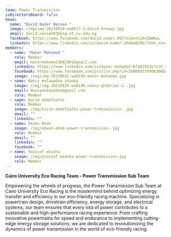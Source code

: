 ```yaml
---
team: Power Transmission
isDirectorsBoard: false
head:
  name: "David Nader Nessem "
  image: /img/img-20230910-wa0017-1-david-henawy.jpg
  email: david.nessem03@eng-st.cu.edu.eg
  facebook: https://www.facebook.com/david.nader.902?mibextid=ZbWKwL
  linkedin: https://www.linkedin.com/in/david-nader-a540a8296/?utm_source=share&utm_campaign=share_via&utm_content=profile&utm_medium=android_app
members:
  - name: "Manar Mohamed "
    role: Member
    email: manarmohamed3082001@gmail.com
    linkedin: https://www.linkedin.com/in/manar-mohamed-67a629226?utm_source=share&utm_campaign=share_via&utm_content=profile&utm_medium=android_app
    facebook: https://www.facebook.com/profile.php?id=100009239988300&mibextid=gjUFcU
    image: /img/img-20230831-wa0195-manar-mohamed.jpg
  - name: Nancy motawadea shawky
    image: /img/img-20230829-wa0148-nancy-ghobrial-1-.jpg
    email: Nancymotawadea@gmail.com
    role: Member
  - name: Karim abdelhafez
    role: Member
    image: /img/karim-abdelhafez-power-transmission-.jpg
    email: ""
    linkedin: ""
  - name: Ekwan Ehab
    image: /img/ekwan-ehab-power-transmission-.jpg
    role: Member
    email: ""
    linkedin: ""
    facebook: ""
  - name: Youssef okasha
    image: /img/youssef-okasha-power-transmission.jpg
    role: Member
---
```

**Cairo University Eco Racing Team - Power Transmission Sub Team**

Empowering the wheels of progress, the Power Transmission Sub Team at Cairo University Eco Racing is the mastermind behind optimizing energy transfer and efficiency in our eco-friendly racing machine. Specializing in powertrain design, drivetrain efficiency, energy storage, and electrical systems, our team ensures that every iota of power contributes to a sustainable and high-performance racing experience. From crafting innovative powertrains for speed and endurance to implementing cutting-edge energy storage solutions, we are dedicated to revolutionizing the dynamics of power transmission in the world of eco-friendly racing.
